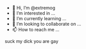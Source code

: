 - 👋 Hi, I’m @extremog
- 👀 I’m interested in ...
- 🌱 I’m currently learning ...
- 💞️ I’m looking to collaborate on ...
- 📫 How to reach me ...

<!---
extremog/extremog is a ✨ special ✨ repository because its `README.md` (this file) appears on your GitHub profile.
You can click the Preview link to take a look at your changes.
--->
suck my dick
you are gay

